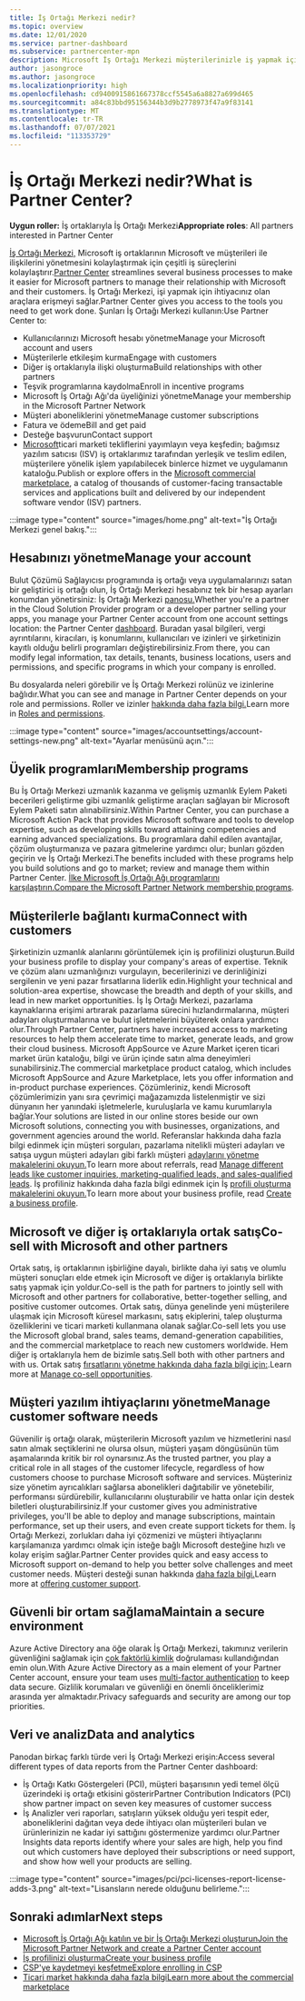 ```yaml
---
title: İş Ortağı Merkezi nedir?
ms.topic: overview
ms.date: 12/01/2020
ms.service: partner-dashboard
ms.subservice: partnercenter-mpn
description: Microsoft İş Ortağı Merkezi müşterilerinizle iş yapmak için İş Ortağı Merkezi'i kullanma
author: jasongroce
ms.author: jasongroce
ms.localizationpriority: high
ms.openlocfilehash: cd9400915861667378ccf5545a6a8827a699d465
ms.sourcegitcommit: a84c83bbd95156344b3d9b2778973f47a9f83141
ms.translationtype: MT
ms.contentlocale: tr-TR
ms.lasthandoff: 07/07/2021
ms.locfileid: "113353729"
---
```

# <a name="what-is-partner-center"></a><span data-ttu-id="13e5a-103">İş Ortağı Merkezi nedir?</span><span class="sxs-lookup"><span data-stu-id="13e5a-103">What is Partner Center?</span></span>

<span data-ttu-id="13e5a-104">**Uygun roller:** İş ortaklarıyla İş Ortağı Merkezi</span><span class="sxs-lookup"><span data-stu-id="13e5a-104">**Appropriate roles**: All partners interested in Partner Center</span></span>

<span data-ttu-id="13e5a-105">[İş Ortağı Merkezi,](https://partner.microsoft.com/dashboard/home) Microsoft iş ortaklarının Microsoft ve müşterileri ile ilişkilerini yönetmesini kolaylaştırmak için çeşitli iş süreçlerini kolaylaştırır.</span><span class="sxs-lookup"><span data-stu-id="13e5a-105">[Partner Center](https://partner.microsoft.com/dashboard/home) streamlines several business processes to make it easier for Microsoft partners to manage their relationship with Microsoft and their customers.</span></span> <span data-ttu-id="13e5a-106">İş Ortağı Merkezi, işi yapmak için ihtiyacınız olan araçlara erişmeyi sağlar.</span><span class="sxs-lookup"><span data-stu-id="13e5a-106">Partner Center gives you access to the tools you need to get work done.</span></span> <span data-ttu-id="13e5a-107">Şunları İş Ortağı Merkezi kullanın:</span><span class="sxs-lookup"><span data-stu-id="13e5a-107">Use Partner Center to:</span></span>

- <span data-ttu-id="13e5a-108">Kullanıcılarınızı Microsoft hesabı yönetme</span><span class="sxs-lookup"><span data-stu-id="13e5a-108">Manage your Microsoft account and users</span></span>
- <span data-ttu-id="13e5a-109">Müşterilerle etkileşim kurma</span><span class="sxs-lookup"><span data-stu-id="13e5a-109">Engage with customers</span></span>
- <span data-ttu-id="13e5a-110">Diğer iş ortaklarıyla ilişki oluşturma</span><span class="sxs-lookup"><span data-stu-id="13e5a-110">Build relationships with other partners</span></span>
- <span data-ttu-id="13e5a-111">Teşvik programlarına kaydolma</span><span class="sxs-lookup"><span data-stu-id="13e5a-111">Enroll in incentive programs</span></span>
- <span data-ttu-id="13e5a-112">Microsoft İş Ortağı Ağı'da üyeliğinizi yönetme</span><span class="sxs-lookup"><span data-stu-id="13e5a-112">Manage your membership in the Microsoft Partner Network</span></span>
- <span data-ttu-id="13e5a-113">Müşteri aboneliklerini yönetme</span><span class="sxs-lookup"><span data-stu-id="13e5a-113">Manage customer subscriptions</span></span>
- <span data-ttu-id="13e5a-114">Fatura ve ödeme</span><span class="sxs-lookup"><span data-stu-id="13e5a-114">Bill and get paid</span></span>
- <span data-ttu-id="13e5a-115">Desteğe başvurun</span><span class="sxs-lookup"><span data-stu-id="13e5a-115">Contact support</span></span>
- <span data-ttu-id="13e5a-116">[Microsoft](/azure/marketplace)ticari marketi tekliflerini yayımlayın veya keşfedin; bağımsız yazılım satıcısı (ISV) iş ortaklarımız tarafından yerleşik ve teslim edilen, müşterilere yönelik işlem yapılabilecek binlerce hizmet ve uygulamanın kataloğu.</span><span class="sxs-lookup"><span data-stu-id="13e5a-116">Publish or explore offers in the [Microsoft commercial marketplace](/azure/marketplace), a catalog of thousands of customer-facing transactable services and applications built and delivered by our independent software vendor (ISV) partners.</span></span>

:::image type="content" source="images/home.png" alt-text="İş Ortağı Merkezi genel bakış.":::

## <a name="manage-your-account"></a><span data-ttu-id="13e5a-118">Hesabınızı yönetme</span><span class="sxs-lookup"><span data-stu-id="13e5a-118">Manage your account</span></span>

<span data-ttu-id="13e5a-119">Bulut Çözümü Sağlayıcısı programında iş ortağı veya uygulamalarınızı satan bir geliştirici iş ortağı olun, İş Ortağı Merkezi hesabınız tek bir hesap ayarları konumdan yönetirsiniz: İş Ortağı Merkezi [panosu.](https://partner.microsoft.com/dashboard/home)</span><span class="sxs-lookup"><span data-stu-id="13e5a-119">Whether you're a partner in the Cloud Solution Provider program or a developer partner selling your apps, you manage your Partner Center account from one account settings location: the Partner Center [dashboard](https://partner.microsoft.com/dashboard/home).</span></span> <span data-ttu-id="13e5a-120">Buradan yasal bilgileri, vergi ayrıntılarını, kiracıları, iş konumlarını, kullanıcıları ve izinleri ve şirketinizin kayıtlı olduğu belirli programları değiştirebilirsiniz.</span><span class="sxs-lookup"><span data-stu-id="13e5a-120">From there, you can modify legal information, tax details, tenants, business locations, users and permissions, and specific programs in which your company is enrolled.</span></span>

<span data-ttu-id="13e5a-121">Bu dosyalarda neleri görebilir ve İş Ortağı Merkezi rolünüz ve izinlerine bağlıdır.</span><span class="sxs-lookup"><span data-stu-id="13e5a-121">What you can see and manage in Partner Center depends on your role and permissions.</span></span> <span data-ttu-id="13e5a-122">Roller ve izinler [hakkında daha fazla bilgi.](permissions-overview.md)</span><span class="sxs-lookup"><span data-stu-id="13e5a-122">Learn more in [Roles and permissions](permissions-overview.md).</span></span>

:::image type="content" source="images/accountsettings/account-settings-new.png" alt-text="Ayarlar menüsünü açın.":::

## <a name="membership-programs"></a><span data-ttu-id="13e5a-124">Üyelik programları</span><span class="sxs-lookup"><span data-stu-id="13e5a-124">Membership programs</span></span>

<span data-ttu-id="13e5a-125">Bu İş Ortağı Merkezi uzmanlık kazanma ve gelişmiş uzmanlık Eylem Paketi becerileri geliştirme gibi uzmanlık geliştirme araçları sağlayan bir Microsoft Eylem Paketi satın alınabilirsiniz.</span><span class="sxs-lookup"><span data-stu-id="13e5a-125">Within Partner Center, you can purchase a Microsoft Action Pack that provides Microsoft software and tools to develop expertise, such as developing skills toward attaining competencies and earning advanced specializations.</span></span> <span data-ttu-id="13e5a-126">Bu programlara dahil edilen avantajlar, çözüm oluşturmanıza ve pazara gitmelerine yardımcı olur; bunları gözden geçirin ve İş Ortağı Merkezi.</span><span class="sxs-lookup"><span data-stu-id="13e5a-126">The benefits included with these programs help you build solutions and go to market; review and manage them within Partner Center.</span></span> <span data-ttu-id="13e5a-127">[İlke Microsoft İş Ortağı Ağı programlarını karşılaştırın.](https://partner.microsoft.com/membership/compare-offers)</span><span class="sxs-lookup"><span data-stu-id="13e5a-127">[Compare the Microsoft Partner Network membership programs](https://partner.microsoft.com/membership/compare-offers).</span></span>

## <a name="connect-with-customers"></a><span data-ttu-id="13e5a-128">Müşterilerle bağlantı kurma</span><span class="sxs-lookup"><span data-stu-id="13e5a-128">Connect with customers</span></span>

<span data-ttu-id="13e5a-129">Şirketinizin uzmanlık alanlarını görüntülemek için iş profilinizi oluşturun.</span><span class="sxs-lookup"><span data-stu-id="13e5a-129">Build your business profile to display your company's areas of expertise.</span></span> <span data-ttu-id="13e5a-130">Teknik ve çözüm alanı uzmanlığınızı vurgulayın, becerilerinizi ve derinliğinizi sergilenin ve yeni pazar fırsatlarına liderlik edin.</span><span class="sxs-lookup"><span data-stu-id="13e5a-130">Highlight your technical and solution-area expertise, showcase the breadth and depth of your skills, and lead in new market opportunities.</span></span> <span data-ttu-id="13e5a-131">İş İş Ortağı Merkezi, pazarlama kaynaklarına erişimi artırarak pazarlama sürecini hızlandırmalarına, müşteri adayları oluşturmalarına ve bulut işletmelerini büyüterek onlara yardımcı olur.</span><span class="sxs-lookup"><span data-stu-id="13e5a-131">Through Partner Center, partners have increased access to marketing resources to help them accelerate time to market, generate leads, and grow their cloud business.</span></span> <span data-ttu-id="13e5a-132">Microsoft AppSource ve Azure Market içeren ticari market ürün kataloğu, bilgi ve ürün içinde satın alma deneyimleri sunabilirsiniz.</span><span class="sxs-lookup"><span data-stu-id="13e5a-132">The commercial marketplace product catalog, which includes Microsoft AppSource and Azure Marketplace, lets you offer information and in-product purchase experiences.</span></span> <span data-ttu-id="13e5a-133">Çözümleriniz, kendi Microsoft çözümlerimizin yanı sıra çevrimiçi mağazamızda listelenmiştir ve sizi dünyanın her yanındaki işletmelerle, kuruluşlarla ve kamu kurumlarıyla bağlar.</span><span class="sxs-lookup"><span data-stu-id="13e5a-133">Your solutions are listed in our online stores beside our own Microsoft solutions, connecting you with businesses, organizations, and government agencies around the world.</span></span> <span data-ttu-id="13e5a-134">Referanslar hakkında daha fazla bilgi edinmek için müşteri sorguları, pazarlama nitelikli müşteri adayları ve satışa uygun müşteri adayları gibi farklı müşteri [adaylarını yönetme makalelerini okuyun.](manage-leads.md)</span><span class="sxs-lookup"><span data-stu-id="13e5a-134">To learn more about referrals, read [Manage different leads like customer inquiries, marketing-qualified leads, and sales-qualified leads](manage-leads.md).</span></span> <span data-ttu-id="13e5a-135">İş profiliniz hakkında daha fazla bilgi edinmek için İş [profili oluşturma makalelerini okuyun.](create-a-marketing-profile.md)</span><span class="sxs-lookup"><span data-stu-id="13e5a-135">To learn more about your business profile, read [Create a business profile](create-a-marketing-profile.md).</span></span>

## <a name="co-sell-with-microsoft-and-other-partners"></a><span data-ttu-id="13e5a-136">Microsoft ve diğer iş ortaklarıyla ortak satış</span><span class="sxs-lookup"><span data-stu-id="13e5a-136">Co-sell with Microsoft and other partners</span></span>

<span data-ttu-id="13e5a-137">Ortak satış, iş ortaklarının işbirliğine dayalı, birlikte daha iyi satış ve olumlu müşteri sonuçları elde etmek için Microsoft ve diğer iş ortaklarıyla birlikte satış yapmak için yoldur.</span><span class="sxs-lookup"><span data-stu-id="13e5a-137">Co-sell is the path for partners to jointly sell with Microsoft and other partners for collaborative, better-together selling, and positive customer outcomes.</span></span> <span data-ttu-id="13e5a-138">Ortak satış, dünya genelinde yeni müşterilere ulaşmak için Microsoft küresel markasını, satış ekiplerini, talep oluşturma özelliklerini ve ticari marketi kullanmana olanak sağlar.</span><span class="sxs-lookup"><span data-stu-id="13e5a-138">Co-sell lets you use the Microsoft global brand, sales teams, demand-generation capabilities, and the commercial marketplace to reach new customers worldwide.</span></span> <span data-ttu-id="13e5a-139">Hem diğer iş ortaklarıyla hem de bizimle satış.</span><span class="sxs-lookup"><span data-stu-id="13e5a-139">Sell both with other partners and with us.</span></span> <span data-ttu-id="13e5a-140">Ortak satış [fırsatlarını yönetme hakkında daha fazla bilgi için:](manage-co-sell-opportunities.md).</span><span class="sxs-lookup"><span data-stu-id="13e5a-140">Learn more at [Manage co-sell opportunities](manage-co-sell-opportunities.md).</span></span>

## <a name="manage-customer-software-needs"></a><span data-ttu-id="13e5a-141">Müşteri yazılım ihtiyaçlarını yönetme</span><span class="sxs-lookup"><span data-stu-id="13e5a-141">Manage customer software needs</span></span>

<span data-ttu-id="13e5a-142">Güvenilir iş ortağı olarak, müşterilerin Microsoft yazılım ve hizmetlerini nasıl satın almak seçtiklerini ne olursa olsun, müşteri yaşam döngüsünün tüm aşamalarında kritik bir rol oynarsınız.</span><span class="sxs-lookup"><span data-stu-id="13e5a-142">As the trusted partner, you play a critical role in all stages of the customer lifecycle, regardless of how customers choose to purchase Microsoft software and services.</span></span> <span data-ttu-id="13e5a-143">Müşteriniz size yönetim ayrıcalıkları sağlarsa abonelikleri dağıtabilir ve yönetebilir, performansı sürdürebilir, kullanıcılarını oluşturabilir ve hatta onlar için destek biletleri oluşturabilirsiniz.</span><span class="sxs-lookup"><span data-stu-id="13e5a-143">If your customer gives you administrative privileges, you'll be able to deploy and manage subscriptions, maintain performance, set up their users, and even create support tickets for them.</span></span> <span data-ttu-id="13e5a-144">İş Ortağı Merkezi, zorlukları daha iyi çözmenizi ve müşteri ihtiyaçlarını karşılamanıza yardımcı olmak için isteğe bağlı Microsoft desteğine hızlı ve kolay erişim sağlar.</span><span class="sxs-lookup"><span data-stu-id="13e5a-144">Partner Center provides quick and easy access to Microsoft support on-demand to help you better solve challenges and meet customer needs.</span></span> <span data-ttu-id="13e5a-145">Müşteri desteği sunan hakkında [daha fazla bilgi.](customer-support.md)</span><span class="sxs-lookup"><span data-stu-id="13e5a-145">Learn more at [offering customer support](customer-support.md).</span></span>

## <a name="maintain-a-secure-environment"></a><span data-ttu-id="13e5a-146">Güvenli bir ortam sağlama</span><span class="sxs-lookup"><span data-stu-id="13e5a-146">Maintain a secure environment</span></span>

<span data-ttu-id="13e5a-147">Azure Active Directory ana öğe olarak İş Ortağı Merkezi, takımınız verilerin güvenliğini sağlamak için [çok faktörlü kimlik](partner-security-requirements-mandating-mfa.md) doğrulaması kullandığından emin olun.</span><span class="sxs-lookup"><span data-stu-id="13e5a-147">With Azure Active Directory as a main element of your Partner Center account, ensure your team uses [multi-factor authentication](partner-security-requirements-mandating-mfa.md) to keep data secure.</span></span> <span data-ttu-id="13e5a-148">Gizlilik korumaları ve güvenliği en önemli önceliklerimiz arasında yer almaktadır.</span><span class="sxs-lookup"><span data-stu-id="13e5a-148">Privacy safeguards and security are among our top priorities.</span></span>

## <a name="data-and-analytics"></a><span data-ttu-id="13e5a-149">Veri ve analiz</span><span class="sxs-lookup"><span data-stu-id="13e5a-149">Data and analytics</span></span>

<span data-ttu-id="13e5a-150">Panodan birkaç farklı türde veri İş Ortağı Merkezi erişin:</span><span class="sxs-lookup"><span data-stu-id="13e5a-150">Access several different types of data reports from the Partner Center dashboard:</span></span>

- <span data-ttu-id="13e5a-151">İş Ortağı Katkı Göstergeleri (PCI), müşteri başarısının yedi temel ölçü üzerindeki iş ortağı etkisini gösterir</span><span class="sxs-lookup"><span data-stu-id="13e5a-151">Partner Contribution Indicators (PCI) show partner impact on seven key measures of customer success</span></span>
- <span data-ttu-id="13e5a-152">İş Analizler veri raporları, satışların yüksek olduğu yeri tespit eder, aboneliklerini dağıtan veya dede ihtiyacı olan müşterileri bulan ve ürünlerinizin ne kadar iyi sattığını göstermenize yardımcı olur.</span><span class="sxs-lookup"><span data-stu-id="13e5a-152">Partner Insights data reports identify where your sales are high, help you find out which customers have deployed their subscriptions or need support, and show how well your products are selling.</span></span>

:::image type="content" source="images/pci/pci-licenses-report-license-adds-3.png" alt-text="Lisansların nerede olduğunu belirleme.":::

## <a name="next-steps"></a><span data-ttu-id="13e5a-154">Sonraki adımlar</span><span class="sxs-lookup"><span data-stu-id="13e5a-154">Next steps</span></span>

- [<span data-ttu-id="13e5a-155">Microsoft İş Ortağı Ağı katılın ve bir İş Ortağı Merkezi oluşturun</span><span class="sxs-lookup"><span data-stu-id="13e5a-155">Join the Microsoft Partner Network and create a Partner Center account</span></span>](mpn-create-a-partner-center-account.md)
- [<span data-ttu-id="13e5a-156">İş profilinizi oluşturma</span><span class="sxs-lookup"><span data-stu-id="13e5a-156">Create your business profile</span></span>](create-a-marketing-profile.md)
- [<span data-ttu-id="13e5a-157">CSP'ye kaydetmeyi keşfetme</span><span class="sxs-lookup"><span data-stu-id="13e5a-157">Explore enrolling in CSP</span></span>](csp-overview.md)
- [<span data-ttu-id="13e5a-158">Ticari market hakkında daha fazla bilgi</span><span class="sxs-lookup"><span data-stu-id="13e5a-158">Learn more about the commercial marketplace</span></span>](csp-commercial-marketplace-overview.md)
